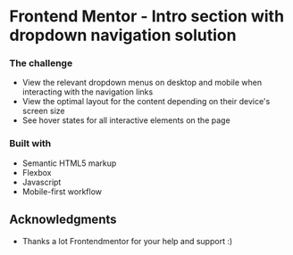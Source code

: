 # Frontend Mentor - Intro section with dropdown navigation solution

### The challenge

- View the relevant dropdown menus on desktop and mobile when interacting with the navigation links
- View the optimal layout for the content depending on their device's screen size
- See hover states for all interactive elements on the page

### Built with

- Semantic HTML5 markup
- Flexbox
- Javascript
- Mobile-first workflow

## Acknowledgments

- Thanks a lot Frontendmentor for your help and support :)
